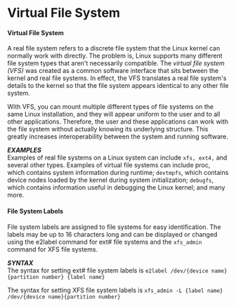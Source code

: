 # Virtual File System

#### Virtual File System

A real file system refers to a discrete file system that the Linux kernel can normally work with directly. The problem is, Linux supports many different file system types that aren't necessarily compatible. The _virtual file system (VFS)_ was created as a common software interface that sits between the kernel and real file systems. In effect, the VFS translates a real file system's details to the kernel so that the file system appears identical to any other file system.

With VFS, you can mount multiple different types of file systems on the same Linux installation, and they will appear uniform to the user and to all other applications. Therefore, the user and these applications can work with the file system without actually knowing its underlying structure. This greatly increases interoperability between the system and running software.

**_EXAMPLES_**  
Examples of real file systems on a Linux system can include `xfs, ext4,` and several other types. Examples of virtual file systems can include proc, which contains system information during runtime; `devtmpfs`, which contains device nodes loaded by the kernel during system initialization; `debugfs`, which contains information useful in debugging the Linux kernel; and many more.

#### File System Labels

File system labels are assigned to file systems for easy identification. The labels may be up to 16 characters long and can be displayed or changed using the e2label command for ext# file systems and the `xfs_admin` command for XFS file systems.

**_SYNTAX_**  
The syntax for setting ext# file system labels is `e2label /dev/{device name}{partition number} {label name}`

The syntax for setting XFS file system labels is `xfs_admin -L {label name} /dev/{device name}{partition number}`